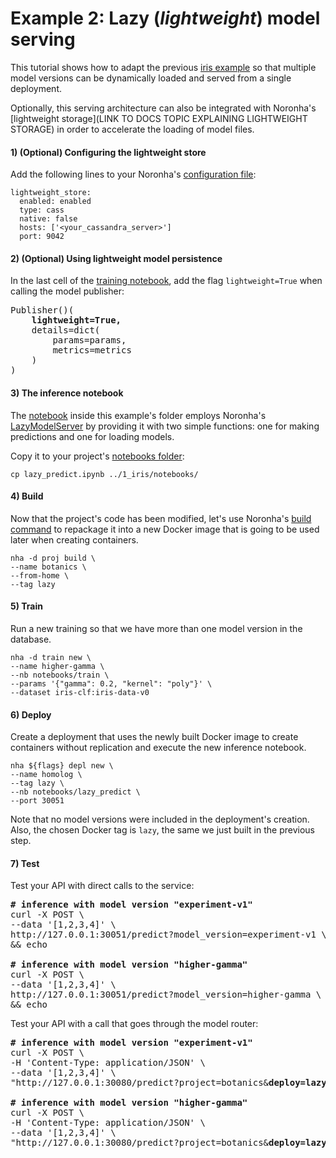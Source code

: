 
# Example 2: Lazy (*lightweight*) model serving

This tutorial shows how to adapt the previous [iris example](https://gitlab.eva.bot/asseteva/noronha-dataops/blob/master/examples/1_iris/)
so that multiple model versions can be dynamically loaded and served from a single deployment.

Optionally, this serving architecture can also be integrated with Noronha's [lightweight storage](LINK TO DOCS TOPIC EXPLAINING LIGHTWEIGHT STORAGE)
in order to accelerate the loading of model files.

#### 1) (Optional) Configuring the lightweight store

Add the following lines to your Noronha's [configuration file](https://noronha-dataops.readthedocs.io/en/latest/use_guide/configuration.html#configuration-files):

```
lightweight_store:
  enabled: enabled
  type: cass
  native: false
  hosts: ['<your_cassandra_server>']
  port: 9042
```

#### 2) (Optional) Using lightweight model persistence

In the last cell of the [training notebook](https://gitlab.eva.bot/asseteva/noronha-dataops/blob/master/examples/1_iris/notebooks/train.ipynb),
add the flag `lightweight=True` when calling the model publisher:

<pre>
Publisher()(
    <b>lightweight=True,</b>
    details=dict(
        params=params,
        metrics=metrics
    )
)
</pre>

#### 3) The inference notebook

The [notebook](https://gitlab.eva.bot/asseteva/noronha-dataops/blob/master/examples/2_lazy/lw_predict.ipynb)
inside this example's folder employs Noronha's [LazyModelServer](https://noronha-dataops.readthedocs.io/en/latest/reference/toolkit.html#lazy-model-server)
by providing it with two simple functions: one for making predictions and one for loading models.

Copy it to your project's [notebooks folder](https://gitlab.eva.bot/asseteva/noronha-dataops/blob/master/examples/1_iris/notebooks/):

```cp lazy_predict.ipynb ../1_iris/notebooks/```

#### 4) Build

Now that the project's code has been modified, let's use Noronha's [build command](https://noronha-dataops.readthedocs.io/en/latest/reference/cli.html#build-command)
to repackage it into a new Docker image that is going to be used later when creating containers.

```
nha -d proj build \
--name botanics \
--from-home \
--tag lazy
```

#### 5) Train

Run a new training so that we have more than one model version in the database.

```
nha -d train new \
--name higher-gamma \
--nb notebooks/train \
--params '{"gamma": 0.2, "kernel": "poly"}' \
--dataset iris-clf:iris-data-v0
```

#### 6) Deploy

Create a deployment that uses the newly built Docker image to create containers
without replication and execute the new inference notebook. 

```
nha ${flags} depl new \
--name homolog \
--tag lazy \
--nb notebooks/lazy_predict \
--port 30051
```

Note that no model versions were included in the deployment's creation.
Also, the chosen Docker tag is `lazy`, the same we just built in the previous step.

#### 7) Test

Test your API with direct calls to the service:

<pre>
<b># inference with model version "experiment-v1"</b>
curl -X POST \
--data '[1,2,3,4]' \
http://127.0.0.1:30051/predict?model_version=experiment-v1 \
&& echo

<b># inference with model version "higher-gamma"</b>
curl -X POST \
--data '[1,2,3,4]' \
http://127.0.0.1:30051/predict?model_version=higher-gamma \
&& echo
</pre>

Test your API with a call that goes through the model router:

<pre>
<b># inference with model version "experiment-v1"</b>
curl -X POST \
-H 'Content-Type: application/JSON' \
--data '[1,2,3,4]' \
"http://127.0.0.1:30080/predict?project=botanics&<b>deploy=lazy&model_version=experiment-v1</b>"

<b># inference with model version "higher-gamma"</b>
curl -X POST \
-H 'Content-Type: application/JSON' \
--data '[1,2,3,4]' \
"http://127.0.0.1:30080/predict?project=botanics&<b>deploy=lazy&model_version=higher-gamma</b>"
</pre>
